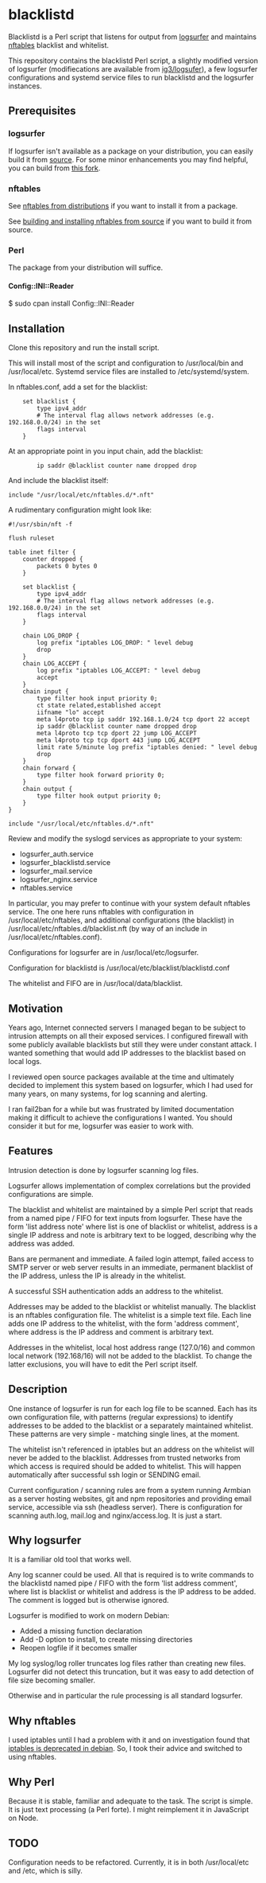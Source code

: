 # blacklistd

Blacklistd is a Perl script that listens for output
from [logsurfer](https://github.com/k3/logsurfer)
and maintains [nftables](https://www.nftables.org/)
blacklist and whitelist.

This repository contains the blacklistd Perl script,
a slightly modified version of logsurfer (modifiecations
are available from [ig3/logsufer](https://github.com/ig3/logsurfer)),
a few logsurfer configurations and systemd service files to run
blacklistd and the logsurfer instances.

## Prerequisites

### logsurfer
If logsurfer isn't available as a package on your distribution, you can
easily build it from [source](https://github.com/k3/logsurfer). For some
minor enhancements you may find helpful, you can build from
[this fork](https://github.com/ig3/logsurfer).

### nftables
See [nftables from distributions](https://wiki.nftables.org/wiki-nftables/index.php/Nftables_from_distributions) 
if you want to install it from a package.

See [building and installing nftables from source](https://wiki.nftables.org/wiki-nftables/index.php/Building_and_installing_nftables_from_sources)
if you want to build it from source.

### Perl
The package from your distribution will suffice.

#### Config::INI::Reader
$ sudo cpan install Config::INI::Reader

## Installation

Clone this repository and run the install script.

This will install most of the script and configuration to /usr/local/bin and
/usr/local/etc. Systemd service files are installed to /etc/systemd/system.

In nftables.conf, add a set for the blacklist:

```
    set blacklist {
        type ipv4_addr
        # The interval flag allows network addresses (e.g. 192.168.0.0/24) in the set
        flags interval
    }
```

At an appropriate point in you input chain, add the blacklist:

```
        ip saddr @blacklist counter name dropped drop
```

And include the blacklist itself:

```
include "/usr/local/etc/nftables.d/*.nft"
```

A rudimentary configuration might look like:

```
#!/usr/sbin/nft -f

flush ruleset

table inet filter {
    counter dropped {
		packets 0 bytes 0
	}

    set blacklist {
        type ipv4_addr
        # The interval flag allows network addresses (e.g. 192.168.0.0/24) in the set
        flags interval
    }

    chain LOG_DROP {
        log prefix "iptables LOG_DROP: " level debug
        drop
    }
    chain LOG_ACCEPT {
        log prefix "iptables LOG_ACCEPT: " level debug
        accept
    }
    chain input {
        type filter hook input priority 0;
        ct state related,established accept
        iifname "lo" accept
        meta l4proto tcp ip saddr 192.168.1.0/24 tcp dport 22 accept
        ip saddr @blacklist counter name dropped drop
        meta l4proto tcp tcp dport 22 jump LOG_ACCEPT
        meta l4proto tcp tcp dport 443 jump LOG_ACCEPT
        limit rate 5/minute log prefix "iptables denied: " level debug
        drop
    }
    chain forward {
        type filter hook forward priority 0;
    }
    chain output {
        type filter hook output priority 0;
    }
}

include "/usr/local/etc/nftables.d/*.nft"
```

Review and modify the syslogd services as appropriate to your system:

 * logsurfer_auth.service
 * logsurfer_blacklistd.service
 * logsurfer_mail.service
 * logsurfer_nginx.service
 * nftables.service

In particular, you may prefer to continue with your system default nftables
service. The one here runs nftables with configuration in
/usr/local/etc/nftables, and additional configurations (the blacklist) in
/usr/local/etc/nftables.d/blacklist.nft (by way of an include in
/usr/local/etc/nftables.conf).

Configurations for logsurfer are in /usr/local/etc/logsurfer.

Configuration for blacklistd is /usr/local/etc/blacklist/blacklistd.conf

The whitelist and FIFO are in /usr/local/data/blacklist.

## Motivation

Years ago, Internet connected servers I managed began to be subject to
intrusion attempts on all their exposed services. I configured firewall with
some publicly available blacklists but still they were under constant
attack. I wanted something that would add IP addresses to the blacklist
based on local logs.

I reviewed open source packages available at the time and ultimately decided
to implement this system based on logsurfer, which I had used for many
years, on many systems, for log scanning and alerting.

I ran fail2ban for a while but was frustrated by limited documentation
making it difficult to achieve the configurations I wanted. You should
consider it but for me, logsurfer was easier to work with.

## Features

Intrusion detection is done by logsurfer scanning log files.

Logsurfer allows implementation of complex correlations but the provided
configurations are simple. 

The blacklist and whitelist are maintained by a simple Perl script that
reads from a named pipe / FIFO for text inputs from logsurfer. These have
the form 'list address note' where list is one of blacklist or whitelist,
address is a single IP address and note is arbitrary text to be logged,
describing why the address was added.

Bans are permanent and immediate. A failed login attempt, failed access to
SMTP server or web server results in an immediate, permanent blacklist of
the IP address, unless the IP is already in the whitelist.

A successful SSH authentication adds an address to the whitelist.

Addresses may be added to the blacklist or whitelist manually. The blacklist
is an nftables configuration file. The whitelist is a simple text file. Each
line adds one IP address to the whitelist, with the form 'address comment',
where address is the IP address and comment is arbitrary text.

Addresses in the whitelist, local host address range (127.0/16) and common
local network (192.168/16) will not be added to the blacklist. To change the
latter exclusions, you will have to edit the Perl script itself.

## Description

One instance of logsurfer is run for each log file to be scanned. Each has
its own configuration file, with patterns (regular expressions) to identify
addresses to be added to the blacklist or a separately maintained whitelist.
These patterns are very simple - matching single lines, at the moment.

The whitelist isn't referenced in iptables but an address on the whitelist
will never be added to the blacklist. Addresses from trusted networks from
which access is required should be added to whitelist. This will happen
automatically after successful ssh login or SENDING email.

Current configuration / scanning rules are from a system running
Armbian as a server hosting websites, git and npm repositories and providing
email service, accessible via ssh (headless server). There is configuration
for scanning auth.log, mail.log and nginx/access.log. It is just a start.


## Why logsurfer

It is a familiar old tool that works well.

Any log scanner could be used. All that is required is to write commands to
the blacklistd named pipe / FIFO with the form 'list address comment',
where list is blacklist or whitelist and address is the IP address to be
added. The comment is logged but is otherwise ignored.

Logsurfer is modified to work on modern Debian:

 * Added a missing function declaration
 * Add -D option to install, to create missing directories
 * Reopen logfile if it becomes smaller

My log syslog/log roller truncates log files rather than creating new files.
Logsurfer did not detect this truncation, but it was easy to add detection
of file size becoming smaller. 

Otherwise and in particular the rule processing is all standard logsurfer.

## Why nftables

I used iptables until I had a problem with it and on investigation found that
[iptables is deprecated in debian](https://packages.debian.org/buster/iptables).
So, I took their advice and switched to using nftables. 

## Why Perl

Because it is stable, familiar and adequate to the task. The script is
simple. It is just text processing (a Perl forte). I might reimplement it in
JavaScript on Node.


## TODO

Configuration needs to be refactored. Currently, it is in both
/usr/local/etc and /etc, which is silly.

